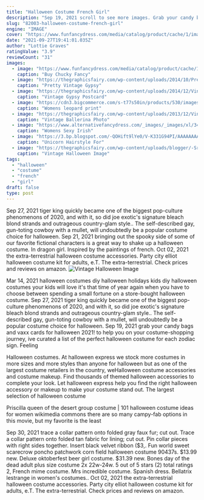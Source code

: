 ```yaml
---
title: "Halloween Costume French Girl"
description: "Sep 19, 2021 scroll to see more images. Grab your candy bags and vaxx cards for halloween 2021! to help you on your costume-shopping journey, ive curated a list of the perfect halloween costume"
slug: "82003-halloween-costume-french-girl"
engine: "IMAGE"
cover: "https://www.funfancydress.com/media/catalog/product/cache/1/image/9df78eab33525d08d6e5fb8d27136e95/S/M/SMF39099.jpg"
date: "2021-09-27T19:41:01.035Z"
author: "Lottie Graves"
ratingValue: "3.9"
reviewCount: "31"
images:
  - image: "https://www.funfancydress.com/media/catalog/product/cache/1/image/9df78eab33525d08d6e5fb8d27136e95/S/M/SMF39099.jpg"
    caption: "Buy Chucky Fancy"
  - image: "https://thegraphicsfairy.com/wp-content/uploads/2014/10/Pretty-Vintage-Gypsy-Photo-GraphicsFairy-651x1024.jpg"
    caption: "Pretty Vintage Gypsy"
  - image: "https://thegraphicsfairy.com/wp-content/uploads/2014/12/Vintage-Gypsy-Postcard-Image-GraphicsFairy.jpg"
    caption: "Vintage Gypsy Postcard"
  - image: "https://cdn3.bigcommerce.com/s-t77s50in/products/530/images/1629/8619_b__60861.1454110289.595.700.jpg?c=2"
    caption: "Womens leopard print"
  - image: "https://thegraphicsfairy.com/wp-content/uploads/2013/12/Vintage-Ballerina-Photo-GraphicsFairy-648x1024.jpg"
    caption: "Vintage Ballerina Photo"
  - image: "https://www.alternativefancydress.com/_images/_images/xl/34-womens-sexy-irish-costume-lucky-irish-girl.jpg"
    caption: "Womens Sexy Irish"
  - image: "https://3.bp.blogspot.com/-QOHift9lYe0/V-K331G94PI/AAAAAAAACuc/IOOoM-4yFgULtOZMreWSNoJBIrNxXYcLgCLcB/s1600/unicorn%2Bhair%2B2.png"
    caption: "Unicorn Hairstyle For"
  - image: "https://thegraphicsfairy.com/wp-content/uploads/blogger/-SremYSKyeUc/Tm1MsYtMecI/AAAAAAAAOHQ/Bo92XlvVK-Q/s1600/halloween+witch+vintage+image+graphicsfairy002b.jpg"
    caption: "Vintage Halloween Image"
tags:
  - "halloween"
  - "costume"
  - "french"
  - "girl"
draft: false
type: post
---
```


Sep 27, 2021 tiger king quickly became one of the biggest pop-culture phenomenons of 2020, and with it, so did joe exotic's signature bleach blond strands and outrageous country-glam style.. The self-described gay, gun-toting cowboy with a mullet, will undoubtedly be a popular costume choice for halloween. Sep 21, 2021 bringing out the spooky side of some of our favorite fictional characters is a great way to shake up a halloween costume.  In dragon girl. Inspired by the paintings of french. Oct 02, 2021 the extra-terrestrial halloween costume accessories. Party city elliot halloween costume kit for adults, e.T. The extra-terrestrial. Check prices and reviews on amazon.
![Vintage Halloween Image](https://thegraphicsfairy.com/wp-content/uploads/blogger/-SremYSKyeUc/Tm1MsYtMecI/AAAAAAAAOHQ/Bo92XlvVK-Q/s1600/halloween+witch+vintage+image+graphicsfairy002b.jpg "Vintage Halloween Image")

Mar 14, 2021 halloween costumes diy halloween holidays kids diy halloween costumes your kids will love it&#39;s that time of year again when you have to choose between spending a small fortune on a store-bought halloween costume. Sep 27, 2021 tiger king quickly became one of the biggest pop-culture phenomenons of 2020, and with it, so did joe exotic&#39;s signature bleach blond strands and outrageous country-glam style.. The self-described gay, gun-toting cowboy with a mullet, will undoubtedly be a popular costume choice for halloween. Sep 19, 2021 grab your candy bags and vaxx cards for halloween 2021! to help you on your costume-shopping journey, ive curated a list of the perfect halloween costume for each zodiac sign. Feeling
<!--inArticleAds-->

<!--galleryOne-->

Halloween costumes. At halloween express we stock more costumes in more sizes and more styles than anyone for halloween but as one of the largest costume retailers in the country, weHalloween costume accessories and costume makeup. Find thousands of themed halloween accessories to complete your look. Let halloween express help you find the right halloween accessory or makeup to make your costume stand out. The largest selection of halloween costume
<!--inArticleAds-->

<!--galleryTwo-->

Priscilla queen of the desert group costume | 101 halloween costume ideas for women wikimedia commons there are so many campy-fab options in this movie, but my favorite is the least
<!--galleryThree-->

Sep 30, 2021 trace a collar pattern onto folded gray faux fur; cut out. Trace a collar pattern onto folded tan fabric for lining; cut out. Pin collar pieces with right sides together. Insert black velvet ribbon ($3,. Fun world sweet scarecrow poncho patchwork corn field halloween costume 90437s. $13.99 new. Deluxe oktoberfest beer girl costume. $31.39 new. Bones day of the dead adult plus size costume 2x 22w-24w. 5 out of 5 stars (2) total ratings 2,  French mime costume. Mrs incredible costume. Spanish dress. Bellatrix lestrange in women's costumes.. Oct 02, 2021 the extra-terrestrial halloween costume accessories. Party city elliot halloween costume kit for adults, e.T. The extra-terrestrial. Check prices and reviews on amazon.